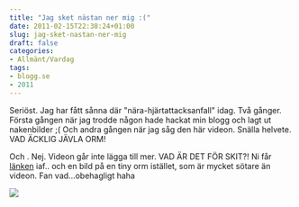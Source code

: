 ```yaml
---
title: "Jag sket nästan ner mig :("
date: 2011-02-15T22:38:24+01:00
slug: jag-sket-nastan-ner-mig
draft: false
categories:
- Allmänt/Vardag
tags:
- blogg.se
- 2011
---
```

Seriöst. Jag har fått sånna där "nära-hjärtattacksanfall" idag. Två gånger. Första gången när jag trodde någon hade hackat min blogg och lagt ut nakenbilder ;( Och andra gången när jag såg den här videon. Snälla helvete. VAD ÄCKLIG JÄVLA ORM!  
  
Och . Nej. Videon går inte lägga till mer. VAD ÄR DET FÖR SKIT?! Ni får [länken](http://www.youtube.com/watch?v=Uqg3Pg2M9WU&feature=related) iaf.. och en bild på en tiny orm istället, som är mycket sötare än videon. Fan vad...obehagligt haha  
  
![](/assets/images/blogg.se/grose_132843475.jpg)